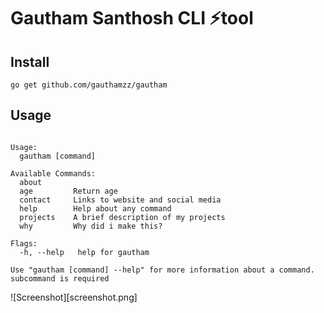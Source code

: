 # Gautham Santhosh CLI ⚡️tool

## Install

`go get github.com/gauthamzz/gautham`

## Usage

```Commad line tool about Gautham Santhosh

Usage:
  gautham [command]

Available Commands:
  about
  age         Return age
  contact     Links to website and social media
  help        Help about any command
  projects    A brief description of my projects
  why         Why did i make this?

Flags:
  -h, --help   help for gautham

Use "gautham [command] --help" for more information about a command.
subcommand is required
```

![Screenshot][screenshot.png]
